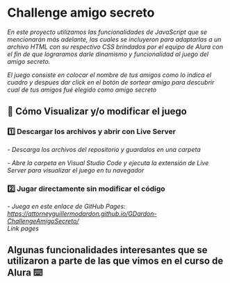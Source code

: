 # Challenge amigo secreto 

_En este proyecto utilizamos las funcionalidades de JavaScript que se mencionarán más adelante, las cuales se incluyeron para adaptarlas a un archivo HTML con su respectivo CSS brindados por el equipo de Alura con el fin de que lograramos darle dinamismo y funcionalidad al juego del amigo secreto._

_El juego consiste en colocar el nombre de tus amigos como lo indica el cuadro y despues dar click en el botón de sortear amigo para descubrir cual de tus amigos fué elegido como amigo secreto_

## 🚀 Cómo Visualizar y/o modificar el juego

### 1️⃣  Descargar los archivos y abrir con Live Server

_- Descarga los archivos del repositorio y guardalos en una carpeta_

_- Abre la carpeta en Visual Studio Code y ejecuta la extensión de Live Server para visualizar el juego en tu navegador_

### 2️⃣  Jugar directamente sin modificar el código  

_- Juega en este enlace de GitHub Pages: https://attorneyguillermodardon.github.io/GDardon-ChallengeAmigoSecreto/  
Link pages_

## Algunas funcionalidades interesantes que se utilizaron a parte de las que vimos en el curso de Alura ⌨️

